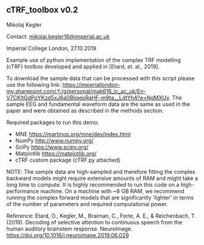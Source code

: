 ## cTRF_toolbox v0.2

Mikolaj Kegler

Contact: mikolaj.kegler16@imperial.ac.uk

Imperial College London, 27.10.2019

Example use of python implementation of the complex TRF modelling (cTRF) toolbox developed and applied in [Etard, et. al., 2019].

To download the sample data that can be processed with this script please use the following link: https://imperiallondon-my.sharepoint.com/:f:/g/personal/mak616_ic_ac_uk/En-V7CKltGdPqYKzd5xJ6a0BljqepRaHF-m9ta__LdtYhA?e=NgMXUv. The sample EEG and fundamental waveform data are the same as used in the paper and were obtained as described in the methods section.

Required packages to run this demo:
- MNE https://martinos.org/mne/dev/index.html
- NumPy http://www.numpy.org/
- SciPy https://www.scipy.org/
- Matplotlib https://matplotlib.org/
- cTRF custom package (cTRF.py attached)

NOTE: The sample data are high-sampled and therefore fitting the complex backward models might require extensive amounts of RAM and might take a long time to compute. It is highly recommended to run this code on a high-performance machine. On a machine with ~8 GB RAM, we recommend running the complex forward models that are significantly 'lighter' in terms of the number of parameters and required computational power.

Reference: Etard, O., Kegler, M., Braiman, C., Forte, A. E., & Reichenbach, T. (2019). Decoding of selective attention to continuous speech from the human auditory brainstem response. NeuroImage. https://doi.org/10.1016/j.neuroimage.2019.06.029
